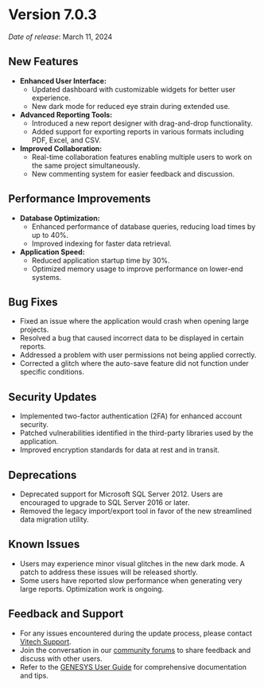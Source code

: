 # Version 7.0.3

*Date of release*: March 11, 2024

## New Features

- **Enhanced User Interface:** 
  - Updated dashboard with customizable widgets for better user experience.
  - New dark mode for reduced eye strain during extended use.
- **Advanced Reporting Tools:**
  - Introduced a new report designer with drag-and-drop functionality.
  - Added support for exporting reports in various formats including PDF, Excel, and CSV.
- **Improved Collaboration:**
  - Real-time collaboration features enabling multiple users to work on the same project simultaneously.
  - New commenting system for easier feedback and discussion.

## Performance Improvements

- **Database Optimization:**
  - Enhanced performance of database queries, reducing load times by up to 40%.
  - Improved indexing for faster data retrieval.
- **Application Speed:**
  - Reduced application startup time by 30%.
  - Optimized memory usage to improve performance on lower-end systems.

## Bug Fixes

- Fixed an issue where the application would crash when opening large projects.
- Resolved a bug that caused incorrect data to be displayed in certain reports.
- Addressed a problem with user permissions not being applied correctly.
- Corrected a glitch where the auto-save feature did not function under specific conditions.

## Security Updates

- Implemented two-factor authentication (2FA) for enhanced account security.
- Patched vulnerabilities identified in the third-party libraries used by the application.
- Improved encryption standards for data at rest and in transit.

## Deprecations

- Deprecated support for Microsoft SQL Server 2012. Users are encouraged to upgrade to SQL Server 2016 or later.
- Removed the legacy import/export tool in favor of the new streamlined data migration utility.

## Known Issues

- Users may experience minor visual glitches in the new dark mode. A patch to address these issues will be released shortly.
- Some users have reported slow performance when generating very large reports. Optimization work is ongoing.

## Feedback and Support

- For any issues encountered during the update process, please contact [Vitech Support](https://www.vitechcorp.com/support).
- Join the conversation in our [community forums](https://community.vitechcorp.com/) to share feedback and discuss with other users.
- Refer to the [GENESYS User Guide](https://www.vitechcorp.com/genesys/user-guide) for comprehensive documentation and tips.
